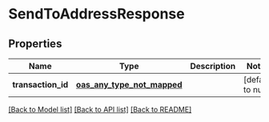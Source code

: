 # SendToAddressResponse
## Properties

| Name | Type | Description | Notes |
|------------ | ------------- | ------------- | -------------|
| **transaction\_id** | [**oas_any_type_not_mapped**](.md) |  | [default to null] |

[[Back to Model list]](../README.md#documentation-for-models) [[Back to API list]](../README.md#documentation-for-api-endpoints) [[Back to README]](../README.md)

